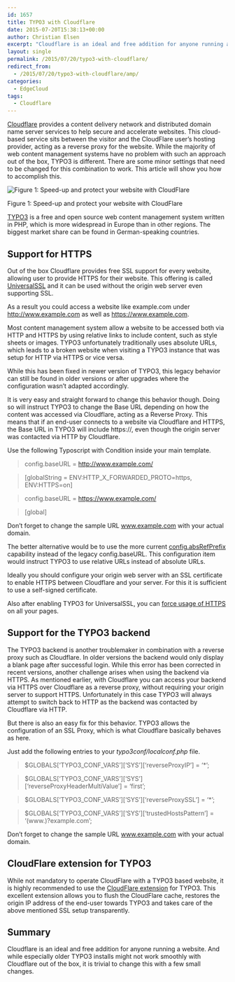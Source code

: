 ```yaml
---
id: 1657
title: TYPO3 with Cloudflare
date: 2015-07-20T15:38:13+00:00
author: Christian Elsen
excerpt: "Cloudflare is an ideal and free addition for anyone running a website. And while Typo3 doesn't work smoothly with Cloudflare out of the box, it is trivial to change this with a few small changes."
layout: single
permalink: /2015/07/20/typo3-with-cloudflare/
redirect_from: 
  - /2015/07/20/typo3-with-cloudflare/amp/
categories:
  - EdgeCloud
tags:
  - Cloudflare
---
```

<a href="https://www.cloudflare.com/" target="_blank">Cloudflare</a> provides a content delivery network and distributed domain name server services to help secure and accelerate websites. This cloud-based service sits between the visitor and the CloudFlare user&#8217;s hosting provider, acting as a reverse proxy for the website. While the majority of web content management systems have no problem with such an approach out of the box, TYPO3 is different. There are some minor settings that need to be changed for this combination to work. This article will show you how to accomplish this.



<div id="attachment_1658" style="width: 530px" class="wp-caption aligncenter">
  <img src="/content/uploads/2015/07/Speed-Up-and-Protect-Your-website-with-CloudFlare-02-520x294.jpg" alt="Figure 1: Speed-up and protect your website with CloudFlare" width="520" height="294" class="size-full wp-image-1658" srcset="/content/uploads/2015/07/Speed-Up-and-Protect-Your-website-with-CloudFlare-02-520x294.jpg 520w, /content/uploads/2015/07/Speed-Up-and-Protect-Your-website-with-CloudFlare-02-520x294-360x204.jpg 360w" sizes="(max-width: 520px) 100vw, 520px" />

  <p class="wp-caption-text">
    Figure 1: Speed-up and protect your website with CloudFlare
  </p>
</div>

<a href="https://typo3.org/" target="_blank">TYPO3</a> is a free and open source web content management system written in PHP, which is more widespread in Europe than in other regions. The biggest market share can be found in German-speaking countries.

## Support for HTTPS

Out of the box Cloudflare provides free SSL support for every website, allowing user to provide HTTPS for their website. This offering is called <a href="https://blog.cloudflare.com/introducing-universal-ssl/" target="_blank">UniversalSSL</a> and it can be used without the origin web server even supporting SSL.

As a result you could access a website like example.com under http://www.example.com as well as https://www.example.com.

Most content management system allow a website to be accessed both via HTTP and HTTPS by using relative links to include content, such as style sheets or images. TYPO3 unfortunately traditionally uses absolute URLs, which leads to a broken website when visiting a TYPO3 instance that was setup for HTTP via HTTPS or vice versa.

While this has been fixed in newer version of TYPO3, this legacy behavior can still be found in older versions or after upgrades where the configuration wasn&#8217;t adapted accordingly.

It is very easy and straight forward to change this behavior though. Doing so will instruct TYPO3 to change the Base URL depending on how the content was accessed via Cloudflare, acting as a Reverse Proxy. This means that if an end-user connects to a website via Cloudflare and HTTPS, the Base URL in TYPO3 will include https://, even though the origin server was contacted via HTTP by Cloudflare.

Use the following Typoscript with Condition inside your main template.

> config.baseURL = http://www.example.com/

> [globalString = ENV:HTTP\_X\_FORWARDED_PROTO=https, ENV:HTTPS=on]

> config.baseURL = https://www.example.com/

> [global]

Don&#8217;t forget to change the sample URL www.example.com with your actual domain.

The better alternative would be to use the more current <a href="https://buzz.typo3.org/people/soeren-malling/article/baseurl-is-dead-long-live-absrefprefix/" target="_blank">config.absRefPrefix</a> capability instead of the legacy config.baseURL. This configuration item would instruct TYPO3 to use relative URLs instead of absolute URLs.

Ideally you should configure your origin web server with an SSL certificate to enable HTTPS between Cloudflare and your server. For this it is sufficient to use a self-signed certificate.

Also after enabling TYPO3 for UniversalSSL, you can <a href="https://support.cloudflare.com/hc/en-us/articles/200170536-How-do-I-redirect-all-visitors-to-HTTPS-SSL-" target="_blank">force usage of HTTPS</a> on all your pages.

## Support for the TYPO3 backend

The TYPO3 backend is another troublemaker in combination with a reverse proxy such as Cloudflare. In older versions the backend would only display a blank page after successful login. While this error has been corrected in recent versions, another challenge arises when using the backend via HTTPS. As mentioned earlier, with Cloudflare you can access your backend via HTTPS over Cloudflare as a reverse proxy, without requiring your origin server to support HTTPS. Unfortunately in this case TYPO3 will always attempt to switch back to HTTP as the backend was contacted by Cloudflare via HTTP.

But there is also an easy fix for this behavior. TYPO3 allows the configuration of an SSL Proxy, which is what Cloudflare basically behaves as here.

Just add the following entries to your _typo3conf/localconf.php_ file.

> $GLOBALS\[&#8216;TYPO3\_CONF\_VARS&#8217;\]\[&#8216;SYS&#8217;\][&#8216;reverseProxyIP&#8217;] = &#8216;*&#8217;;

> $GLOBALS\[&#8216;TYPO3\_CONF\_VARS&#8217;\]\[&#8216;SYS&#8217;\][&#8216;reverseProxyHeaderMultiValue&#8217;] = &#8216;first&#8217;;

> $GLOBALS\[&#8216;TYPO3\_CONF\_VARS&#8217;\]\[&#8216;SYS&#8217;\][&#8216;reverseProxySSL&#8217;] = &#8216;*&#8217;;

> $GLOBALS\[&#8216;TYPO3\_CONF\_VARS&#8217;\]\[&#8216;SYS&#8217;\][&#8216;trustedHostsPattern&#8217;] = &#8216;(www.)?example.com&#8217;;

Don&#8217;t forget to change the sample URL www.example.com with your actual domain.

## CloudFlare extension for TYPO3

While not mandatory to operate CloudFlare with a TYPO3 based website, it is highly recommended to use the <a href="https://typo3.org/extensions/repository/view/cloudflare" target="_blank">CloudFlare extension</a> for TYPO3. This excellent extension allows you to flush the CloudFlare cache, restores the origin IP address of the end-user towards TYPO3 and takes care of the above mentioned SSL setup transparently.

## Summary

Cloudflare is an ideal and free addition for anyone running a website. And while especially older TYPO3 installs might not work smoothly with Cloudflare out of the box, it is trivial to change this with a few small changes.
